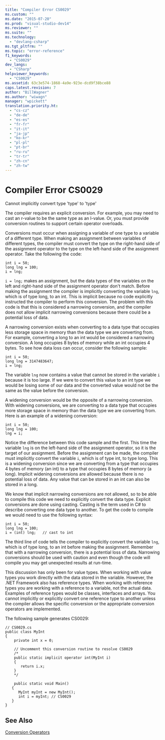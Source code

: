 ```yaml
---
title: "Compiler Error CS0029"
ms.custom: ""
ms.date: "2015-07-20"
ms.prod: "visual-studio-dev14"
ms.reviewer: ""
ms.suite: ""
ms.technology: 
  - "devlang-csharp"
ms.tgt_pltfrm: ""
ms.topic: "error-reference"
f1_keywords: 
  - "CS0029"
dev_langs: 
  - "CSharp"
helpviewer_keywords: 
  - "CS0029"
ms.assetid: 63c3e574-1868-4a9e-923e-dcd9f38bce88
caps.latest.revision: 7
author: "BillWagner"
ms.author: "wiwagn"
manager: "wpickett"
translation.priority.ht: 
  - "cs-cz"
  - "de-de"
  - "es-es"
  - "fr-fr"
  - "it-it"
  - "ja-jp"
  - "ko-kr"
  - "pl-pl"
  - "pt-br"
  - "ru-ru"
  - "tr-tr"
  - "zh-cn"
  - "zh-tw"
---
```

# Compiler Error CS0029
Cannot implicitly convert type 'type' to 'type'  
  
 The compiler requires an explicit conversion. For example, you may need to cast an r-value to be the same type as an l-value. Or, you must provide conversion routines to support certain operator overloads.  
  
 Conversions must occur when assigning a variable of one type to a variable of a different type. When making an assignment between variables of different types, the compiler must convert the type on the right-hand side of the assignment operator to the type on the left-hand side of the assignment operator. Take the following the code:  
  
```  
int i = 50;  
long lng = 100;  
i = lng;  
```  
  
 `i = lng;` makes an assignment, but the data types of the variables on the left and right-hand side of the assignment operator don't match. Before making the assignment the compiler is implicitly converting the variable `lng`, which is of type long, to an int. This is implicit because no code explicitly instructed the compiler to perform this conversion. The problem with this code is that this is considered a narrowing conversion, and the compiler does not allow implicit narrowing conversions because there could be a potential loss of data.  
  
 A narrowing conversion exists when converting to a data type that occupies less storage space in memory than the data type we are converting from. For example, converting a long to an int would be considered a narrowing conversion. A long occupies 8 bytes of memory while an int occupies 4 bytes. To see how data loss can occur, consider the following sample:  
  
```  
int i = 50;  
long lng = 3147483647;  
i = lng;  
```  
  
 The variable `lng` now contains a value that cannot be stored in the variable `i` because it is too large. If we were to convert this value to an int type we would be losing some of our data and the converted value would not be the same as the value before the conversion.  
  
 A widening conversion would be the opposite of a narrowing conversion. With widening conversions, we are converting to a data type that occupies more storage space in memory than the data type we are converting from. Here is an example of a widening conversion:  
  
```  
int i = 50;  
long lng = 100;  
lng = i;  
```  
  
 Notice the difference between this code sample and the first. This time the variable `lng` is on the left-hand side of the assignment operator, so it is the target of our assignment. Before the assignment can be made, the compiler must implicitly convert the variable `i`, which is of type int, to type long. This is a widening conversion since we are converting from a type that occupies 4 bytes of memory (an int) to a type that occupies 8 bytes of memory (a long). Implicit widening conversions are allowed because there is no potential loss of data. Any value that can be stored in an int can also be stored in a long.  
  
 We know that implicit narrowing conversions are not allowed, so to be able to compile this code we need to explicitly convert the data type. Explicit conversions are done using casting. Casting is the term used in C# to describe converting one data type to another. To get the code to compile we would need to use the following syntax:  
  
```  
int i = 50;  
long lng = 100;  
i = (int) lng;   // cast to int  
```  
  
 The third line of code tells the compiler to explicitly convert the variable `lng`, which is of type long, to an int before making the assignment. Remember that with a narrowing conversion, there is a potential loss of data. Narrowing conversions should be used with caution and even though the code will compile you may get unexpected results at run-time.  
  
 This discussion has only been for value types. When working with value types you work directly with the data stored in the variable. However, the .NET Framework also has reference types. When working with reference types you are working with a reference to a variable, not the actual data. Examples of reference types would be classes, interfaces and arrays. You cannot implicitly or explicitly convert one reference type to another unless the compiler allows the specific conversion or the appropriate conversion operators are implemented.  
  
 The following sample generates CS0029:  
  
```  
// CS0029.cs  
public class MyInt  
{  
    private int x = 0;      
  
    // Uncomment this conversion routine to resolve CS0029  
    /*  
    public static implicit operator int(MyInt i)  
    {  
       return i.x;  
    }  
    */  
  
    public static void Main()  
   {  
      MyInt myInt = new MyInt();  
      int i = myInt; // CS0029  
   }  
}  
```  
  
## See Also  
 [Conversion Operators](../../../csharp\programming-guide\statements-expressions-operators/conversion-operators.md)